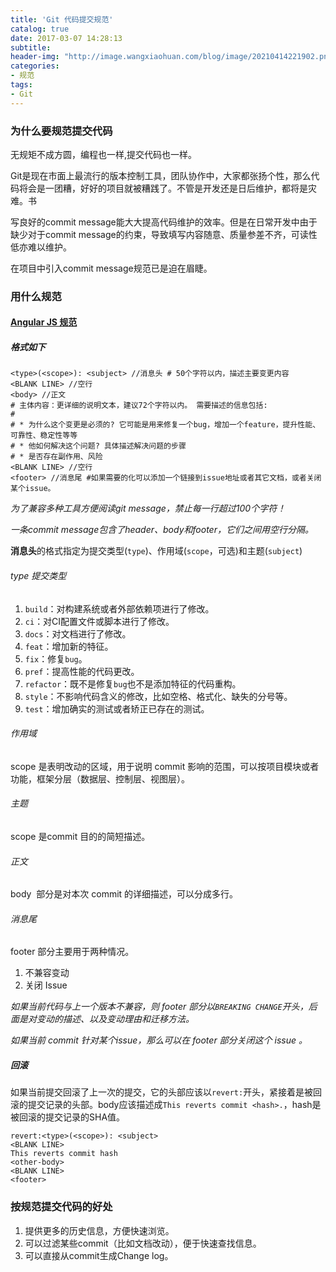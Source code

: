 ```yaml
---
title: 'Git 代码提交规范'
catalog: true
date: 2017-03-07 14:28:13
subtitle:
header-img: "http://image.wangxiaohuan.com/blog/image/20210414221902.png"
categories:
- 规范
tags:
- Git
---
```




### 为什么要规范提交代码

无规矩不成方圆，编程也一样,提交代码也一样。

Git是现在市面上最流行的版本控制工具，团队协作中，大家都张扬个性，那么代码将会是一团糟，好好的项目就被糟践了。不管是开发还是日后维护，都将是灾难。书

写良好的commit message能大大提高代码维护的效率。但是在日常开发中由于缺少对于commit message的约束，导致填写内容随意、质量参差不齐，可读性低亦难以维护。

在项目中引入commit message规范已是迫在眉睫。


### 用什么规范

#### [Angular JS 规范](https://docs.google.com/document/d/1QrDFcIiPjSLDn3EL15IJygNPiHORgU1_OOAqWjiDU5Y/edit#)

##### 格式如下 

```
<type>(<scope>): <subject> //消息头 # 50个字符以内，描述主要变更内容
<BLANK LINE> //空行
<body> //正文
# 主体内容：更详细的说明文本，建议72个字符以内。 需要描述的信息包括:
#
# * 为什么这个变更是必须的? 它可能是用来修复一个bug，增加一个feature，提升性能、可靠性、稳定性等等
# * 他如何解决这个问题? 具体描述解决问题的步骤
# * 是否存在副作用、风险
<BLANK LINE> //空行
<footer> //消息尾 #如果需要的化可以添加一个链接到issue地址或者其它文档，或者关闭某个issue。
```

*为了兼容多种工具方便阅读git message，禁止每一行超过100个字符！*

*一条commit message包含了header、body和footer，它们之间用空行分隔。*

**消息头**的格式指定为提交类型(`type`)、作用域(`scope`，可选)和主题(`subject`)

###### type 提交类型

1. `build`：对构建系统或者外部依赖项进行了修改。
2. `ci`：对CI配置文件或脚本进行了修改。
3. `docs`：对文档进行了修改。
4. `feat`：增加新的特征。
5. `fix`：修复`bug`。
6. `pref`：提高性能的代码更改。
7. `refactor`：既不是修复`bug`也不是添加特征的代码重构。
8. `style`：不影响代码含义的修改，比如空格、格式化、缺失的分号等。
9. `test`：增加确实的测试或者矫正已存在的测试。

###### 作用域

scope 是表明改动的区域，用于说明 commit 影响的范围，可以按项目模块或者功能，框架分层（数据层、控制层、视图层）。

###### 主题

scope 是commit 目的的简短描述。

###### 正文

body  部分是对本次 commit 的详细描述，可以分成多行。

###### 消息尾

footer 部分主要用于两种情况。

1. 不兼容变动
2. 关闭 Issue

*如果当前代码与上一个版本不兼容，则 footer 部分以`BREAKING CHANGE`开头，后面是对变动的描述、以及变动理由和迁移方法。*

*如果当前 commit 针对某个issue，那么可以在 footer 部分关闭这个 issue 。*

##### 回滚

如果当前提交回滚了上一次的提交，它的头部应该以`revert:`开头，紧接着是被回滚的提交记录的头部。body应该描述成`This reverts commit <hash>.`，hash是被回滚的提交记录的SHA值。

```
revert:<type>(<scope>): <subject>
<BLANK LINE>
This reverts commit hash
<other-body>
<BLANK LINE>
<footer>
```

### 按规范提交代码的好处

1. 提供更多的历史信息，方便快速浏览。
2. 可以过滤某些commit（比如文档改动），便于快速查找信息。
3. 可以直接从commit生成Change log。

